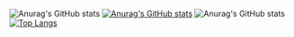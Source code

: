 ![Anurag's GitHub stats](https://github-readme-stats.vercel.app/api?username=yuxiongxu&show=reviews)
[![Anurag's GitHub stats](https://github-readme-stats.vercel.app/api?username=yuxiongxu)](https://github.com/anuraghazra/github-readme-stats)
![Anurag's GitHub stats](https://github-readme-stats.vercel.app/api?username=yuxiongxu&show_icons=true&theme=radical)
[![Top Langs](https://github-readme-stats.vercel.app/api/top-langs/?username=yuxiongxu&layout=compact)](https://github.com/anuraghazra/github-readme-stats)


